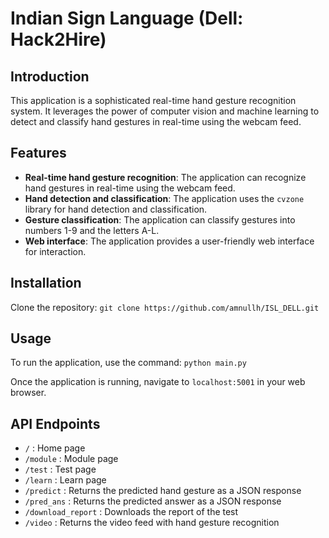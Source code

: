 # Indian Sign Language (Dell: Hack2Hire)

## Introduction

This application is a sophisticated real-time hand gesture recognition system. It leverages the power of computer vision and machine learning to detect and classify hand gestures in real-time using the webcam feed.

## Features

- **Real-time hand gesture recognition**: The application can recognize hand gestures in real-time using the webcam feed.
- **Hand detection and classification**: The application uses the `cvzone` library for hand detection and classification.
- **Gesture classification**: The application can classify gestures into numbers 1-9 and the letters A-L.
- **Web interface**: The application provides a user-friendly web interface for interaction.

## Installation

Clone the repository: `git clone https://github.com/amnullh/ISL_DELL.git`

## Usage

To run the application, use the command: `python main.py`

Once the application is running, navigate to `localhost:5001` in your web browser.

## API Endpoints

- `/` : Home page
- `/module` : Module page
- `/test` : Test page
- `/learn` : Learn page
- `/predict` : Returns the predicted hand gesture as a JSON response
- `/pred_ans` : Returns the predicted answer as a JSON response
- `/download_report` : Downloads the report of the test
- `/video` : Returns the video feed with hand gesture recognition

